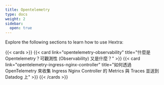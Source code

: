 ```yaml
---
title: Opentelemetry
type: docs
weight: 2
sidebar:
  open: true
---
```


Explore the following sections to learn how to use Hextra:

<!--more-->

{{< cards >}}
{{< card link="opentelemetry-observability" title="什麼是 Opentelemetry？可觀測性 (Observability) 又是什麼？" >}}
{{< card link="opentelemetry-ingress-nginx-controller" title="如何透過 OpenTelemetry 來收集 Ingress Nginx Controller 的 Metrics 與 Traces 並送到 Datadog 上" >}}
{{< /cards >}}
